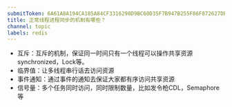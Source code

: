 ```yaml
---
submitToken: 6A61A8A194CA185A84CF3316298D9BC60D35F7B947B255F86F872627DB2E40FC
title: 正常线程进程同步的机制有哪些？
channel: topic
labels: redis
---
```


- 互斥：互斥的机制，保证同⼀时间只有⼀个线程可以操作共享资源 synchronized，Lock等。
- 临界值：让多线程串⾏话去访问资源
- 事件通知：通过事件的通知去保证⼤家都有序访问共享资源
- 信号量：多个任务同时访问，同时限制数量，⽐如发令枪CDL，Semaphore等
